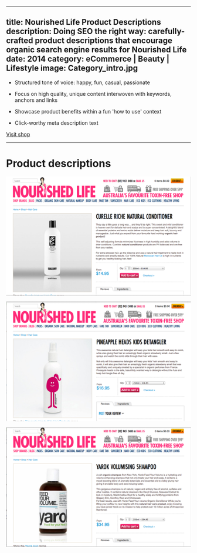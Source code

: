 ----
title: Nourished Life Product Descriptions
description: Doing SEO the right way: carefully-crafted product descriptions that encourage organic search engine results for Nourished Life
date: 2014
category: eCommerce | Beauty | Lifestyle
image: Category_intro.jpg
----
* Structured tone of voice: happy, fun, casual, passionate 

* Focus on high quality, unique content interwoven with keywords, anchors and links

* Showcase product benefits within a fun 'how to use' context

* Click-worthy meta description text 

<a href="http://www.nourishedlife.com.au" target=_blank class='btn btn-primary'>Visit shop</a>

***

# Product descriptions

![](/images/Conditioner_curelle.jpg)

![](/images/Kids_hair_description.jpg)

![](/images/Volume_shampoo.jpg)